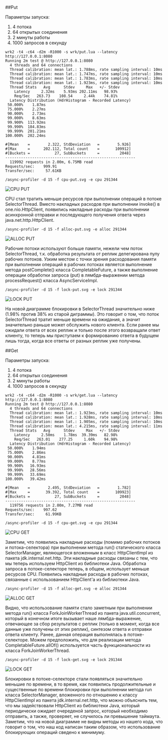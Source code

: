 ##Put

Параметры запуска:
<ol>
<li>4 потока</li>
<li>64 открытых соединения</li>
<li>2 минуты работы</li>
<li>1000 запросов в секунду</li>
</ol>


```
wrk2 -t4 -c64 -d2m -R1000 -s wrk/put.lua --latency http://127.0.0.1:8080
Running 2m test @ http://127.0.0.1:8080
  4 threads and 64 connections
  Thread calibration: mean lat.: 1.788ms, rate sampling interval: 10ms
  Thread calibration: mean lat.: 1.747ms, rate sampling interval: 10ms
  Thread calibration: mean lat.: 1.783ms, rate sampling interval: 10ms
  Thread calibration: mean lat.: 1.923ms, rate sampling interval: 10ms
  Thread Stats   Avg      Stdev     Max   +/- Stdev
    Latency     2.32ms    5.93ms 202.11ms   98.93%
    Req/Sec   263.73    108.54     2.44k    74.81%
  Latency Distribution (HdrHistogram - Recorded Latency)
 50.000%    1.87ms
 75.000%    2.27ms
 90.000%    2.73ms
 99.000%    8.63ms
 99.900%  113.92ms
 99.990%  184.83ms
 99.999%  201.21ms
100.000%  202.24ms
 
#[Mean    =        2.322, StdDeviation   =        5.926]
#[Max     =      202.112, Total count    =       109912]
#[Buckets =           27, SubBuckets     =         2048]
----------------------------------------------------------
  119992 requests in 2.00m, 6.75MB read
Requests/sec:    999.91
Transfer/sec:     57.61KB

```

```
/async-profiler -d 15 -f cpu-put.svg -e cpu 291344
```

![CPU PUT](/async/cpu-put.svg)

CPU стал тратить меньше ресурсов при выполнении операций в потоке SelectorThread.
Вместо накладных расходов при выполнении invoke() в one.nio.HttpClient, появились накладные расходы при выполнении асинхронной отправки и последующего получения ответа через java.net.http.HttpClient.


```
/async-profiler -d 15 -f alloc-put.svg -e alloc 291344
```
![ALLOC PUT](/async/alloc-put.svg)

Рабочие потоки используют больше памяти, нежели чем поток SelectorThread, т.к. обработка результата от реплик делегирована пулу рабочих потоков.
Узким местом с точки зрения расходования памяти при выполнении операций в рабочих потоках является выполнение метода postComplete() класса CompletableFuture, а также выполнение операции обработки запроса (put) в лямбда-выражении метода processRequest() класса AsyncServiceImpl.


```
/async-profiler -d 15 -f lock-put.svg -e lock 291344
```

![LOCK PUT](/async/lock-put.svg)

На новой диаграмме блокировки в SelectorThread значительно ниже (1.98% против 38% из старой диграммы). Это говорит о том, что поток SelectorThread тратит меньше времени на ожидания, а значит значительно раньше может обслужить нового клиента.
Если ранее мы ожидали ответа от всех реплик и только после этого возвращали ответ клиенту, то теперь мы приступаем к формированию ответа в будущем лишь тогда, когда все ответы от разных реплик уже получены.
 

##Get

Параметры запуска:
<ol>
<li>4 потока</li>
<li>64 открытых соединения</li>
<li>2 минуты работы</li>
<li>1000 запросов в секунду</li>
</ol>


```
wrk2 -t4 -c64 -d2m -R1000 -s wrk/get.lua --latency http://127.0.0.1:8080
Running 2m test @ http://127.0.0.1:8080
  4 threads and 64 connections
  Thread calibration: mean lat.: 1.923ms, rate sampling interval: 10ms
  Thread calibration: mean lat.: 1.928ms, rate sampling interval: 10ms
  Thread calibration: mean lat.: 1.905ms, rate sampling interval: 10ms
  Thread calibration: mean lat.: 4.215ms, rate sampling interval: 11ms
  Thread Stats   Avg      Stdev     Max   +/- Stdev
    Latency     2.50ms    1.78ms  39.39ms   82.98%
    Req/Sec   263.01    277.25     1.60k    94.98%
  Latency Distribution (HdrHistogram - Recorded Latency)
 50.000%    1.94ms
 75.000%    2.86ms
 90.000%    4.81ms
 99.000%    8.77ms
 99.900%   16.93ms
 99.990%   28.56ms
 99.999%   33.69ms
100.000%   39.42ms
 
#[Mean    =        2.495, StdDeviation   =        1.782]
#[Max     =       39.392, Total count    =       109923]
#[Buckets =           27, SubBuckets     =         2048]
----------------------------------------------------------
  119756 requests in 2.00m, 7.27MB read
Requests/sec:    997.62
Transfer/sec:     61.99KB
```
```
/async-profiler -d 15 -f cpu-get.svg -e cpu 291344 
```

![CPU GET](/async/cpu-get.svg)

Заметим, что появились накладные расходы (помимо рабочих потоков и потока-селектора) при выполнении метода run() статического класса SelectorManager, являющегося вложенным в класс HttpClientImpl из пакета jdk.internal.net.http. Эти накладные расходы связаны с тем, что мы теперь используем HttpClient из библиотеки Java.
Обработка запроса в потоке-селекторе теперь, в общем, использует меньше ресурсов CPU.
Появились накладные расходы в рабочих потоках, связанные с использованием HttpClient'а из библиотеки Java.

```
/async-profiler -d 15 -f alloc-get.svg -e alloc 291344
```

![ALLOC GET](/async/alloc-get.svg)

Видно, что использование памяти стало заметным при выполнении метода run() класса ForkJoinWorkerThread из пакета java.util.concurrent, который в конечном итоге вызывает наше лямбда-выражение, отвечающее за сбор результатов с реплик (только в момент, когда все данные уже получены от этих реплик), синтезом ответа и отправки ответа клиенту.
Ранее, данная операция выполнялась в потоке-селекторе. Можем предположить, что для реализации метода CompletableFuture.allOf() используется часть функциональности из класса ForkJoinWorkerThread.


```
/async-profiler -d 15 -f lock-get.svg -e lock 291344
```

![LOCK GET](/async/lock-get.svg) 

Блокировки в потоке-селекторе стали появляться значительно меньшие по времени, в то время, как появились продолжительные и существенные по времени блокировки при выполнении метода run класса SelectorManager, вложенного по отношению к классу HttpClientImpl из пакета jdk.internal.net.http, что можно объяснить тем, что мы задействовали HttpClient из библиотеки Java, который периодически ожидает очереденой запрос, который необходимо отправить, а также, проверяет, не случилось ли превышение таймаута.
Заметим, что на новой диаграмме не видны методы из нашего кода, что говорит о том, что наш код написан таким образом, что использование блокирующих операций сведено к минимуму.
